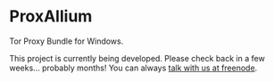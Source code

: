 # ProxAllium
Tor Proxy Bundle for Windows.

This project is currently being developed. Please check back in a few weeks... probably months! You can always [talk with us at freenode](http://forum.dcodingtheweb.com/showthread.php?tid=8).
